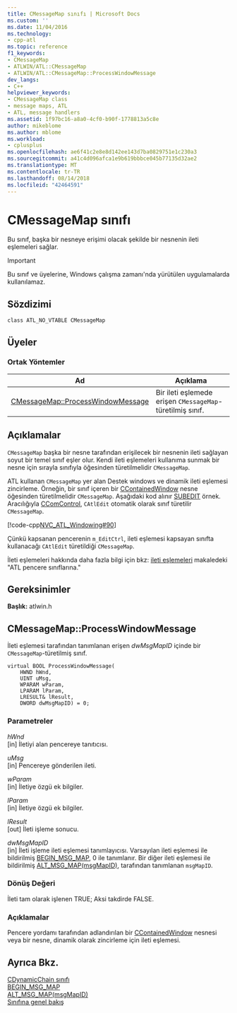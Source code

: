 ```yaml
---
title: CMessageMap sınıfı | Microsoft Docs
ms.custom: ''
ms.date: 11/04/2016
ms.technology:
- cpp-atl
ms.topic: reference
f1_keywords:
- CMessageMap
- ATLWIN/ATL::CMessageMap
- ATLWIN/ATL::CMessageMap::ProcessWindowMessage
dev_langs:
- C++
helpviewer_keywords:
- CMessageMap class
- message maps, ATL
- ATL, message handlers
ms.assetid: 1f97bc16-a8a0-4cf0-b90f-1778813a5c8e
author: mikeblome
ms.author: mblome
ms.workload:
- cplusplus
ms.openlocfilehash: ae6f41c2e8e8d142ee143d7ba0829751e1c230a3
ms.sourcegitcommit: a41c4d096afca1e9b619bbbce045b77135d32ae2
ms.translationtype: MT
ms.contentlocale: tr-TR
ms.lasthandoff: 08/14/2018
ms.locfileid: "42464591"
---
```

# <a name="cmessagemap-class"></a>CMessageMap sınıfı
Bu sınıf, başka bir nesneye erişimi olacak şekilde bir nesnenin ileti eşlemeleri sağlar.  
  
> [!IMPORTANT]
>  Bu sınıf ve üyelerine, Windows çalışma zamanı'nda yürütülen uygulamalarda kullanılamaz.  
  
## <a name="syntax"></a>Sözdizimi  
  
```
class ATL_NO_VTABLE CMessageMap
```  
  
## <a name="members"></a>Üyeler  
  
### <a name="public-methods"></a>Ortak Yöntemler  
  
|Ad|Açıklama|  
|----------|-----------------|  
|[CMessageMap::ProcessWindowMessage](#processwindowmessage)|Bir ileti eşlemede erişen `CMessageMap`-türetilmiş sınıf.|  
  
## <a name="remarks"></a>Açıklamalar  
 `CMessageMap` başka bir nesne tarafından erişilecek bir nesnenin ileti sağlayan soyut bir temel sınıf eşler olur. Kendi ileti eşlemeleri kullanıma sunmak bir nesne için sırayla sınıfıyla öğesinden türetilmelidir `CMessageMap`.  
  
 ATL kullanan `CMessageMap` yer alan Destek windows ve dinamik ileti eşlemesi zincirleme. Örneğin, bir sınıf içeren bir [CContainedWindow](../../atl/reference/ccontainedwindowt-class.md) nesne öğesinden türetilmelidir `CMessageMap`. Aşağıdaki kod alınır [SUBEDIT](https://github.com/Microsoft/VCSamples/tree/master/VC2008Samples/ATL/Controls/SubEdit) örnek. Aracılığıyla [CComControl](../../atl/reference/ccomcontrol-class.md), `CAtlEdit` otomatik olarak sınıf türetilir `CMessageMap`.  
  
 [!code-cpp[NVC_ATL_Windowing#90](../../atl/codesnippet/cpp/cmessagemap-class_1.h)]  
  
 Çünkü kapsanan pencerenin `m_EditCtrl`, ileti eşlemesi kapsayan sınıfta kullanacağı `CAtlEdit` türetildiği `CMessageMap`.  
  
 İleti eşlemeleri hakkında daha fazla bilgi için bkz: [ileti eşlemeleri](../../atl/message-maps-atl.md) makaledeki "ATL pencere sınıflarına."  
  
## <a name="requirements"></a>Gereksinimler  
 **Başlık:** atlwin.h  
  
##  <a name="processwindowmessage"></a>  CMessageMap::ProcessWindowMessage  
 İleti eşlemesi tarafından tanımlanan erişen *dwMsgMapID* içinde bir `CMessageMap`-türetilmiş sınıf.  
  
```
virtual BOOL ProcessWindowMessage(  
    HWND hWnd,
    UINT uMsg,
    WPARAM wParam,
    LPARAM lParam,
    LRESULT& lResult,
    DWORD dwMsgMapID) = 0;
```  
  
### <a name="parameters"></a>Parametreler  
 *hWnd*  
 [in] İletiyi alan pencereye tanıtıcısı.  
  
 *uMsg*  
 [in] Pencereye gönderilen ileti.  
  
 *wParam*  
 [in] İletiye özgü ek bilgiler.  
  
 *lParam*  
 [in] İletiye özgü ek bilgiler.  
  
 *lResult*  
 [out] İleti işleme sonucu.  
  
 *dwMsgMapID*  
 [in] İleti işleme ileti eşlemesi tanımlayıcısı. Varsayılan ileti eşlemesi ile bildirilmiş [BEGIN_MSG_MAP](message-map-macros-atl.md#begin_msg_map), 0 ile tanımlanır. Bir diğer ileti eşlemesi ile bildirilmiş [ALT_MSG_MAP(msgMapID)](message-map-macros-atl.md#alt_msg_map), tarafından tanımlanan `msgMapID`.  
  
### <a name="return-value"></a>Dönüş Değeri  
 İleti tam olarak işlenen TRUE; Aksi takdirde FALSE.  
  
### <a name="remarks"></a>Açıklamalar  
 Pencere yordamı tarafından adlandırılan bir [CContainedWindow](../../atl/reference/ccontainedwindowt-class.md) nesnesi veya bir nesne, dinamik olarak zincirleme için ileti eşlemesi.  
  
## <a name="see-also"></a>Ayrıca Bkz.  
 [CDynamicChain sınıfı](../../atl/reference/cdynamicchain-class.md)   
 [BEGIN_MSG_MAP](message-map-macros-atl.md#begin_msg_map)   
 [ALT_MSG_MAP(msgMapID)](message-map-macros-atl.md#alt_msg_map)   
 [Sınıfına genel bakış](../../atl/atl-class-overview.md)
